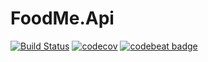 # FoodMe.Api

[![Build Status](https://travis-ci.org/PeterSkopal/FoodMe.Api.svg?branch=master)](https://travis-ci.org/PeterSkopal/FoodMe.Api)
[![codecov](https://codecov.io/gh/PeterSkopal/FoodMe.Api/branch/master/graph/badge.svg)](https://codecov.io/gh/PeterSkopal/FoodMe.Api)
[![codebeat badge](https://codebeat.co/badges/f39d637f-9eb5-4de0-954f-b243ef076239)](https://codebeat.co/projects/github-com-peterskopal-foodme-api-master)